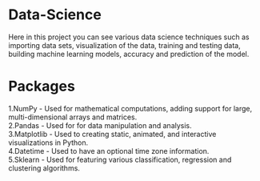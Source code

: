 # Data-Science
Here in this project you can see various data science techniques such as importing data sets, visualization of the data, training and testing data, building machine learning models, accuracy and prediction of the model.

# Packages
1.NumPy - Used for mathematical computations, adding support for large, multi-dimensional arrays and matrices.<br>
2.Pandas - Used for for data manipulation and analysis.<br>
3.Matplotlib - Used to creating static, animated, and interactive visualizations in Python.<br>
4.Datetime - Used to have an optional time zone information.<br>
5.Sklearn - Used for featuring various classification, regression and clustering algorithms.<br>
